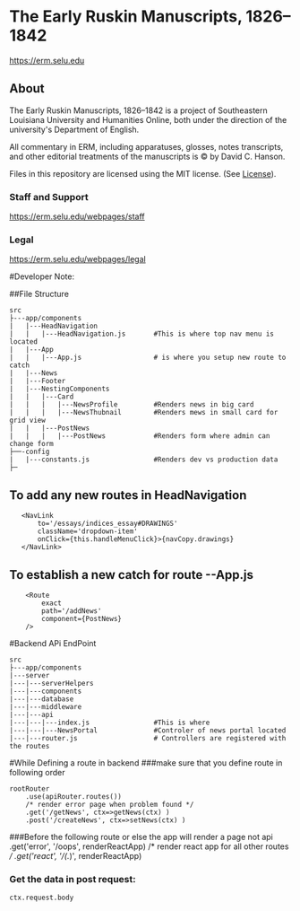 # The Early Ruskin Manuscripts, 1826–1842
https://erm.selu.edu

## About
The Early Ruskin Manuscripts, 1826–1842 is a project of Southeastern Louisiana University and Humanities Online, both under the direction of the university's Department of English.

All commentary in ERM, including apparatuses, glosses, notes transcripts, and other editorial treatments of the manuscripts is © by David C. Hanson.

Files in this repository are licensed using the MIT license. (See [License](./LICENSE)).

### Staff and Support
https://erm.selu.edu/webpages/staff

### Legal
https://erm.selu.edu/webpages/legal




#Developer Note:

##File Structure
    
    src
    ├---app/components
    |   |---HeadNavigation
    |   |   |---HeadNavigation.js       #This is where top nav menu is located
    |   |---App
    |   |   |---App.js                  # is where you setup new route to catch
    |   |---News
    |   |---Footer
    |   |---NestingComponents
    |   |   |---Card
    |   |   |   |---NewsProfile         #Renders news in big card
    |   |   |   |---NewsThubnail        #Renders mews in small card for grid view
    |   |   |---PostNews
    |   |   |   |---PostNews            #Renders form where admin can change form
    ├──-config
    |   |---constants.js                #Renders dev vs production data 
    ├─
    


## To add any new routes in HeadNavigation
    
       <NavLink
           to='/essays/indices_essay#DRAWINGS'
           className='dropdown-item'
           onClick={this.handleMenuClick}>{navCopy.drawings}
       </NavLink>

## To establish a new catch for route --App.js 
        <Route
            exact
            path='/addNews'
            component={PostNews}
        />
        
#Backend APi EndPoint

    src
    ├---app/components
    |---server
    |---|---serverHelpers
    |---|---components
    |---|---database
    |---|---middleware
    |---|---api
    |---|---|---index.js                #This is where 
    |---|---|---NewsPortal              #Controler of news portal located
    |---|---router.js                   # Controllers are registered with the routes


#While Defining a route in backend
###make sure that you define route in following order
        
   
    rootRouter
        .use(apiRouter.routes())
        /* render error page when problem found */
        .get('/getNews', ctx=>getNews(ctx) )
        .post('/createNews', ctx=>setNews(ctx) )

###Before the following route or else the app will render a page not api        
        .get('error', '/oops', renderReactApp)
        /* render react app for all other routes */
        .get('react', '/(.*)', renderReactApp)

### Get the data in post request:
    ctx.request.body
